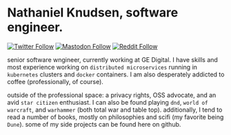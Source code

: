 # Nathaniel Knudsen, software engineer.
[![Twitter Follow](https://img.shields.io/badge/twitter-@stoicswe-9cf?logo=twitter)](https://twitter.com/stoicswe) [![Mastodon Follow](https://img.shields.io/badge/mastodon-@stoicswe-purple?logo=mastodon)](https://mastodon.social/@stoicswe) [![Reddit Follow](https://img.shields.io/badge/reddit-@kyyrell_-orange?logo=reddit)](https://www.reddit.com/user/kyyrell_)

senior software wngineer, currently working at GE Digital. I have skills and most experience working on `distributed microservices` running in `kubernetes` clusters and `docker` containers. I am also desperately addicted to coffee (professionally, of course).

outside of the professional space: a privacy rights, OSS advocate, and an avid `star citizen` enthusiast. I can also be found playing `dnd`, `world of warcraft`, and `warhammer` (both total war and table top). additionally, I tend to read a number of books, mostly on philosophies and scifi (my favorite being `Dune`). some of my side projects can be found here on github.

